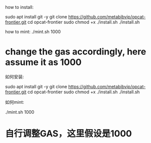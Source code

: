 how to install:

sudo apt install git -y
git clone https://github.com/metabibvip/opcat-frontier.git
cd opcat-frontier
sudo chmod +x ./install.sh
./install.sh

how to mint:
./mint.sh 1000 
# change the gas accordingly, here assume it as 1000

如何安装:

sudo apt install git -y
git clone https://github.com/metabibvip/opcat-frontier.git
cd opcat-frontier
sudo chmod +x ./install.sh
./install.sh

如何mint:

./mint.sh 1000
# 自行调整GAS，这里假设是1000
